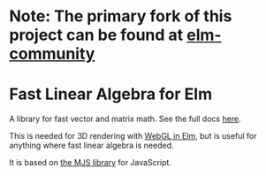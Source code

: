 # Note: The primary fork of this project can be found at [elm-community](https://github.com/elm-community/elm-linear-algebra)

# Fast Linear Algebra for Elm

A library for fast vector and matrix math. See the full docs [here][docs].

[docs]: http://package.elm-lang.org/packages/elm-community/elm-linear-algebra/latest/

This is needed for 3D rendering with [WebGL in Elm][webgl], but is useful for
anything where fast linear algebra is needed.

[webgl]: https://github.com/elm-community/elm-webgl

It is based on [the MJS library](https://code.google.com/p/webgl-mjs/) for JavaScript.


